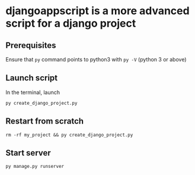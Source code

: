 # djangoappscript is a more advanced script for a django project

## Prerequisites

Ensure that `py` command points to python3 with `py -V` (python 3 or above)


## Launch script

In the terminal, launch

```shell
py create_django_project.py
```

## Restart from scratch

```shell
rm -rf my_project && py create_django_project.py
```

## Start server

```shell
py manage.py runserver
```
